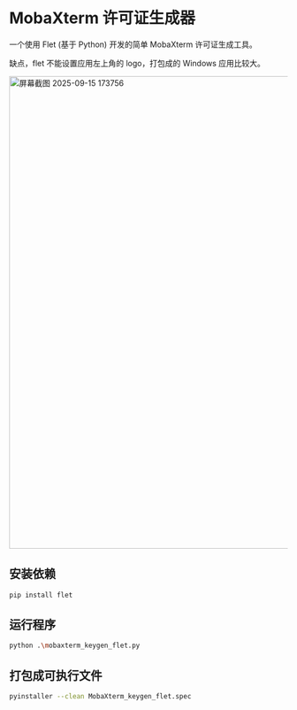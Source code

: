 # MobaXterm 许可证生成器

一个使用 Flet (基于 Python) 开发的简单 MobaXterm 许可证生成工具。

缺点，flet 不能设置应用左上角的 logo，打包成的 Windows 应用比较大。

<img width="1752" height="854" alt="屏幕截图 2025-09-15 173756" src="https://github.com/user-attachments/assets/f78180bd-415f-4202-a6e6-84269fdca6ac" />


## 安装依赖
```bash
pip install flet
```

## 运行程序
```bash
python .\mobaxterm_keygen_flet.py
```

## 打包成可执行文件
```bash
pyinstaller --clean MobaXterm_keygen_flet.spec

```
